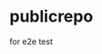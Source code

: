 # publicrepo
for e2e test

















































































































































































































































































































































































































































































































































































































































































































































































































































































































































































































































































































































































































































































































































































































































































































































































































































































































































































































































































































































































































































































































































































































































































































































































































































































































































































































































































































































































































































































































































































































































































































































































































































































































































































































































































































































































































































































































































































































































































































































































































































































































































































































































































































































































































































































































































































































































































